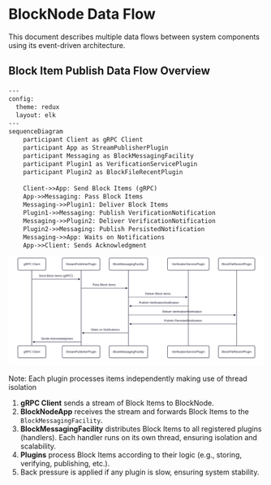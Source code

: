 # BlockNode Data Flow

This document describes multiple data flows between system components using its event-driven architecture.

## Block Item Publish Data Flow Overview

```mermaid
---
config:
  theme: redux
  layout: elk
---
sequenceDiagram
    participant Client as gRPC Client
    participant App as StreamPublisherPlugin
    participant Messaging as BlockMessagingFacility
    participant Plugin1 as VerificationServicePlugin
    participant Plugin2 as BlockFileRecentPlugin

    Client->>App: Send Block Items (gRPC)
    App->>Messaging: Pass Block Items
    Messaging->>Plugin1: Deliver Block Items
    Plugin1->>Messaging: Publish VerificationNotification
    Messaging->>Plugin2: Deliver VerificationNotification
    Plugin2->>Messaging: Publish PersistedNotification
    Messaging->>App: Waits on Notifications
    App->>Client: Sends Acknowledgment
```
![block-item-publish-flow](./../../assets/block-item-publish-flow.svg)

Note: Each plugin processes items independently making use of thread isolation

1. **gRPC Client** sends a stream of Block Items to BlockNode.
2. **BlockNodeApp** receives the stream and forwards Block Items to the `BlockMessagingFacility`.
3. **BlockMessagingFacility** distributes Block Items to all registered plugins (handlers). Each handler runs on its own thread, ensuring isolation and scalability.
4. **Plugins** process Block Items according to their logic (e.g., storing, verifying, publishing, etc.).
5. Back pressure is applied if any plugin is slow, ensuring system stability.



